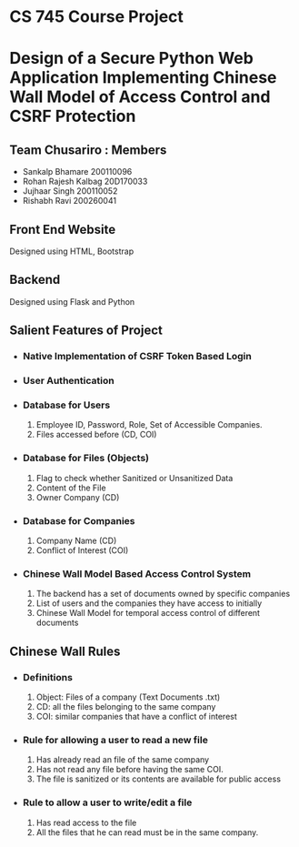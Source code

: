 # CS 745 Course Project

# Design of a Secure Python Web Application Implementing Chinese Wall Model of Access Control and CSRF Protection

## Team Chusariro : Members

- Sankalp Bhamare 200110096
- Rohan Rajesh Kalbag 20D170033
- Jujhaar Singh 200110052
- Rishabh Ravi 200260041

## Front End Website

Designed using HTML, Bootstrap

## Backend

Designed using Flask and Python

## Salient Features of Project

- ### Native Implementation of CSRF Token Based Login

- ### User Authentication

- ### Database for Users

  1. Employee ID, Password, Role, Set of Accessible Companies.
  2. Files accessed before (CD, COI)

- ### Database for Files (Objects)

  1. Flag to check whether Sanitized or Unsanitized Data
  2. Content of the File
  3. Owner Company (CD)

- ### Database for Companies

  1. Company Name (CD)
  2. Conflict of Interest (COI)

- ### Chinese Wall Model Based Access Control System
  1. The backend has a set of documents owned by specific companies
  2. List of users and the companies they have access to initially
  3. Chinese Wall Model for temporal access control of different documents

## Chinese Wall Rules

- ### Definitions

  1. Object: Files of a company (Text Documents .txt)
  2. CD: all the files belonging to the same company
  3. COI: similar companies that have a conflict of interest

- ### Rule for allowing a user to read a new file

  1. Has already read an file of the same company
  2. Has not read any file before having the same COI.
  3. The file is sanitized or its contents are available for public access

- ### Rule to allow a user to write/edit a file

  1. Has read access to the file
  2. All the files that he can read must be in the same company.
